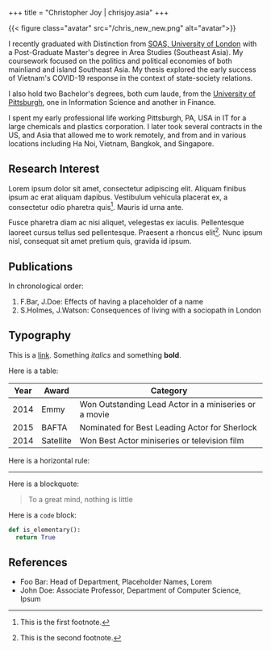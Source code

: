 +++
title = "Christopher Joy | chrisjoy.asia"
+++

{{< figure class="avatar" src="/chris_new_new.png" alt="avatar">}}

I recently graduated with Distinction from [SOAS, University of London](https://www.soas.ac.uk/) with a Post-Graduate Master's degree in Area Studies (Southeast Asia). My coursework focused on the politics and political economies of both mainliand and island Southeast Asia. My thesis explored the early success of Vietnam's COVID-19 response in the context of state-society relations. 

I also hold two Bachelor's degrees, both cum laude, from the [University of Pittsburgh](https://www.pitt.edu/), one in Information Science and another in Finance.

I spent my early professional life working Pittsburgh, PA, USA in IT for a large chemicals and plastics corporation. I later took several contracts in the US, and Asia that allowed me to work remotely, and from and in various locations including Ha Noi, Vietnam, Bangkok, and Singapore. 
## Research Interest

Lorem ipsum dolor sit amet, consectetur adipiscing elit. Aliquam finibus ipsum
ac erat aliquam dapibus. Vestibulum vehicula placerat ex, a consectetur odio
pharetra quis[^1]. Mauris id urna ante.

Fusce pharetra diam ac nisi aliquet, velegestas ex iaculis. Pellentesque
laoreet cursus tellus sed pellentesque. Praesent a rhoncus elit[^2]. Nunc
ipsum nisl, consequat sit amet pretium quis, gravida id ipsum.

## Publications

In chronological order:

1. F.Bar, J.Doe: Effects of having a placeholder of a name
2. S.Holmes, J.Watson: Consequences of living with a sociopath in London

## Typography

This is a [link](http://google.com). Something *italics* and something **bold**.

Here is a table:

Year | Award | Category
-----|-------|--------
2014 | Emmy  | Won Outstanding Lead Actor in a miniseries or a movie
2015 | BAFTA | Nominated for Best Leading Actor for Sherlock
2014 | Satellite | Won Best Actor miniseries or television film

Here is a horizontal rule:

---

Here is a blockquote:

> To a great mind, nothing is little

Here is a `code` block:

```python
def is_elementary():
  return True
```

## References

* Foo Bar: Head of Department, Placeholder Names, Lorem
* John Doe: Associate Professor, Department of Computer Science, Ipsum

[^1]: This is the first footnote.
[^2]: This is the second footnote.
